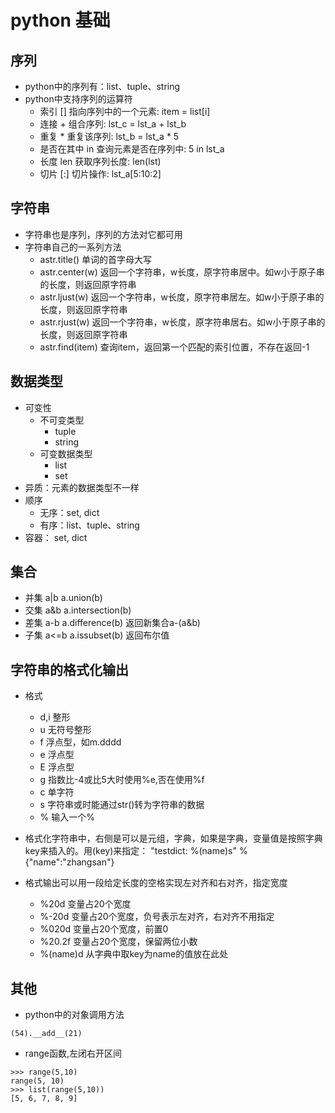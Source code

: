 # python 基础

## 序列
* python中的序列有：list、tuple、string
* python中支持序列的运算符
    * 索引 [] 指向序列中的一个元素:  item = list[i]
    * 连接 + 组合序列:   lst_c = lst_a + lst_b
    * 重复 * 重复该序列: lst_b = lst_a * 5
    * 是否在其中 in 查询元素是否在序列中: 5 in lst_a
    * 长度 len  获取序列长度: len(lst)
    * 切片 [:] 切片操作: lst_a[5:10:2]

## 字符串
* 字符串也是序列，序列的方法对它都可用
* 字符串自己的一系列方法
    * astr.title() 单词的首字母大写
    * astr.center(w) 返回一个字符串，w长度，原字符串居中。如w小于原子串的长度，则返回原字符串
    * astr.ljust(w) 返回一个字符串，w长度，原字符串居左。如w小于原子串的长度，则返回原字符串
    * astr.rjust(w) 返回一个字符串，w长度，原字符串居右。如w小于原子串的长度，则返回原字符串
    * astr.find(item) 查询item，返回第一个匹配的索引位置，不存在返回-1

## 数据类型
* 可变性
    * 不可变类型
        * tuple
        * string
    * 可变数据类型
        * list
        * set
* 异质：元素的数据类型不一样
* 顺序
    * 无序：set, dict
    * 有序：list、tuple、string
* 容器： set, dict

## 集合
* 并集 a|b a.union(b) 
* 交集 a&b a.intersection(b)
* 差集 a-b a.difference(b) 返回新集合a-(a&b)
* 子集 a<=b a.issubset(b) 返回布尔值

## 字符串的格式化输出
* 格式
    * d,i 整形
    * u 无符号整形
    * f 浮点型，如m.dddd
    * e 浮点型
    * E 浮点型
    * g 指数比-4或比5大时使用%e,否在使用%f
    * c 单字符
    * s 字符串或时能通过str()转为字符串的数据
    * % 输入一个%
* 格式化字符串中，右侧是可以是元组，字典，如果是字典，变量值是按照字典key来插入的。用(key)来指定： "testdict: %(name)s" % {"name":"zhangsan"}

* 格式输出可以用一段给定长度的空格实现左对齐和右对齐，指定宽度
    * %20d 变量占20个宽度
    * %-20d 变量占20个宽度，负号表示左对齐，右对齐不用指定
    * %020d 变量占20个宽度，前置0
    * %20.2f 变量占20个宽度，保留两位小数
    * %(name)d 从字典中取key为name的值放在此处


## 其他
* python中的对象调用方法
```
(54).__add__(21)
```

* range函数,左闭右开区间
```
>>> range(5,10)
range(5, 10)
>>> list(range(5,10))
[5, 6, 7, 8, 9]
```

